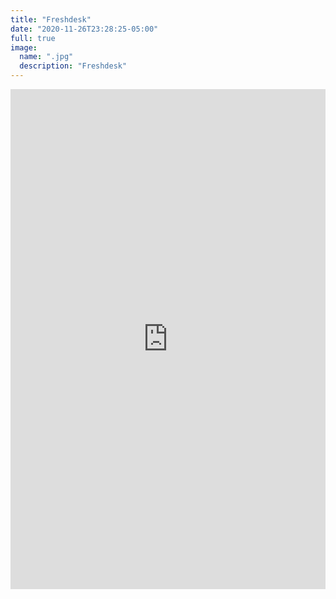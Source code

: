 ```yaml
---
title: "Freshdesk"
date: "2020-11-26T23:28:25-05:00"
full: true
image:
  name: ".jpg"
  description: "Freshdesk"
---
```


<div class="fw-ctner">
  <iframe class="fw-iframe" gesture="media" allow="encrypted-media" frameborder="0" allowfullscreen 
  src="https://freshdesk.com/signup/partners-external-iframe-signup">
  </iframe>
</div>
 
 
<script>
  window.addEventListener("message",function(r){if(location.origin!==r.origin){for(var i=["https://www.freshworks.com","https://freshdesk.com","https://freshservice.com"],t=!1,e=0;e<i.length;e++)if(r.origin.indexOf(i[e])>-1){t=!0;break}if(t&&r.data&&function(r){try{JSON.parse(r)}catch(r){return!1}return!0}(r.data)){var n=JSON.parse(r.data);n.signup_finished&&(window.location.href=n.url.trim())}}},!1);
</script>
 
 
<style>
  .fw-ctner {
    position: relative;
    overflow: hidden;
    min-height: 800px;
  }
   
  .fw-iframe {
    position: absolute;
    top: 0;
    left: 0;
    width: 100%;
    height: 100%;
    border: 0;
  }
   
  @media only screen and (min-width: 991px) {
    .fw-ctner {
      min-height: 720px;
    }
  }
  </style>

